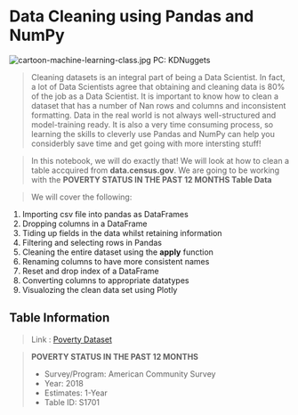 # Data Cleaning using Pandas and NumPy
![cartoon-machine-learning-class.jpg](attachment:cartoon-machine-learning-class.jpg)
PC: KDNuggets

> Cleaning datasets is an integral part of being a Data Scientist. In fact, a lot of Data Scientists agree that obtaining and cleaning data is 80% of the job as a Data Scientist. It is important to know how to clean a dataset that has a number of Nan rows and columns and inconsistent formatting. Data in the real world is not always well-structured and model-training ready. It is also a very time consuming process, so learning the skills to cleverly use Pandas and NumPy can help you considerbly save time and get going with more intersting stuff!

> In this notebook, we will do exactly that! We will look at how to clean a table accquired from **data.census.gov**. We are going to be working with the **POVERTY STATUS IN THE PAST 12 MONTHS Table Data**

>We will cover the following:
1. Importing csv file into pandas as DataFrames
2. Dropping columns in a DataFrame
2. Tiding up fields in the data whilst retaining information
3. Filtering and selecting rows in Pandas
4. Cleaning the entire dataset using the **apply** function
5. Renaming columns to have more consistent names
6. Reset and drop index of a DataFrame
7. Converting columns to appropriate datatypes
8. Visualozing the clean data set using Plotly

## Table Information
> Link : [Poverty Dataset](https://data.census.gov/cedsci/table?q=poverty%20&hidePreview=false&tid=ACSST1Y2018.S1701&t=Poverty&vintage=2018)

> **POVERTY STATUS IN THE PAST 12 MONTHS**
>* Survey/Program: American Community Survey
>* Year: 2018
>* Estimates: 1-Year
>* Table ID: S1701
